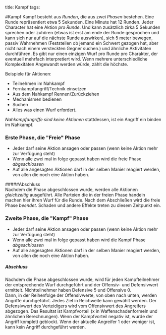 title: Kampf
tags: 

#Kampf
Kampf besteht aus *Runden*, die aus zwei *Phasen* bestehen. Eine Runde repräsentiert etwa 5 Sekunden. Eine Minute hat 12 Runden.
Jeder Character hat eine Aktion *pro Runde*. Und kann zusätzlich zirka 5 Sekunden sprechen oder zuhören (etwas ist erst am ende der Runde gesprochen und kann sich nur auf die nächste Runde auswirken), sich 5 meter bewegen, passiv Wahrnehmen (Feststellen ob jemand ein Schwert gezogen hat, aber nicht nach einem versteckten Gegner suchen.) und ähnliche Aktivitäten durchführen.
Es gibt nur einen einzigen Wurf pro Runde pro Charakter, der eventuell mehrfach interpretiert wird. Wenn mehrere unterschiedliche Komplexitäten Angewandt werden würde, zählt die höchste.
  
Beispiele für Aktionen:  
* Teilnehmen im Nahkampf
* Fernkampfangriff/Technik einsetzen
* Aus dem Nahkampf Rennen/Zurückziehen
* Mechanismen bedienen
* Suchen
* Alles was einen Wurf erfordert.
  
  
*Nahkampfangriffe sind keine Aktionen* stattdessen, ist ein Angriff ein binden im Nahkampf.   
  

### Erste Phase, die "Freie" Phase
* Jeder darf seine Aktion ansagen oder passen (wenn keine Aktion mehr zur Verfügung steht)
* Wenn alle zwei mal in folge gepasst haben wird die freie Phase *abgeschlossen*
* Auf alle angesagten Aktionen darf in der selben Manier reagiert werden, von allen die noch eine Aktion haben.
 
#####Abschluss  
Nachdem die Phase abgeschlossen wurde, werden alle Aktionen *gleichzeitig* ausgeführt. Alle Parteien die in der freien Phase handeln machen hier ihren Wurf für die Runde. Nach dem Abschließen wird die freie Phase *beendet*. Schaden und andere Effekte treten zu diesem Zeitpunkt ein. 

### Zweite Phase, die "Kampf" Phase
* Jeder darf seine Aktion ansagen oder passen (wenn keine Aktion mehr zur Verfügung steht)
* Wenn alle zwei mal in folge gepasst haben wird die Kampf Phase *abgeschlossen*
* Auf alle angesagten Aktionen darf in der selben Manier reagiert werden, von allen die noch eine Aktion haben.
  
  
##### Abschluss
Nachdem die Phase abgeschlossen wurde, wird für jeden Kampfteilnehmer der entsprechende Wurf durchgeführt und der Offensiv- und Defensivwert ermittelt. Nichtteilnehmer haben Defensive 5 und Offensive 0.  
Dann, in der Reihenfolge der Offensivwerte, von oben nach unten, werden Angriffe durchgeführt. Jedes Ziel in Reichweite kann gewählt werden. Der Defensivwert des Verteidigers wird vom Offensivwert des Angreifers abgezogen. Das Resultat ist Kampfvorteil (x in Waffenschadenformeln und ähnlichen Berechnungen). Wenn der Kampfvorteil negativ ist, wurde der Angriff komplett geblockt. Wenn der aktuelle Angreifer 1 oder weniger ist, kann kein Angriff durchgeführt werden.

